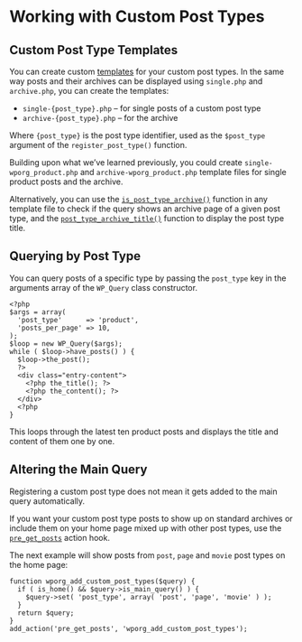 # Working with Custom Post Types

## Custom Post Type Templates

You can create custom [templates](https://developer.wordpress.org/themes/core-concepts/theme-structure/) for your custom post types. In the same way posts and their archives can be displayed using `single.php` and `archive.php`, you can create the templates:

- `single-{post_type}.php` – for single posts of a custom post type
- `archive-{post_type}.php` – for the archive

Where `{post_type}` is the post type identifier, used as the `$post_type` argument of the `register_post_type()` function.

Building upon what we’ve learned previously, you could create `single-wporg_product.php` and `archive-wporg_product.php` template files for single product posts and the archive.

Alternatively, you can use the [`is_post_type_archive()`](https://developer.wordpress.org/reference/functions/is_post_type_archive/) function in any template file to check if the query shows an archive page of a given post type, and the [`post_type_archive_title()`](https://developer.wordpress.org/reference/functions/post_type_archive_title/)  function to display the post type title.

## Querying by Post Type

You can query posts of a specific type by passing the `post_type` key in the arguments array of the `WP_Query` class constructor.

```
<?php
$args = array(
  'post_type'      => 'product',
  'posts_per_page' => 10,
);
$loop = new WP_Query($args);
while ( $loop->have_posts() ) {
  $loop->the_post();
  ?>
  <div class="entry-content">
    <?php the_title(); ?>
    <?php the_content(); ?>
  </div>
  <?php
}
```

This loops through the latest ten product posts and displays the title and content of them one by one.

## Altering the Main Query

Registering a custom post type does not mean it gets added to the main query automatically.

If you want your custom post type posts to show up on standard archives or include them on your home page mixed up with other post types, use the [`pre_get_posts`](https://developer.wordpress.org/reference/hooks/pre_get_posts/) action hook.

The next example will show posts from `post`, `page` and `movie` post types on the home page:

```
function wporg_add_custom_post_types($query) {
  if ( is_home() && $query->is_main_query() ) {
    $query->set( 'post_type', array( 'post', 'page', 'movie' ) );
  }
  return $query;
}
add_action('pre_get_posts', 'wporg_add_custom_post_types');
```